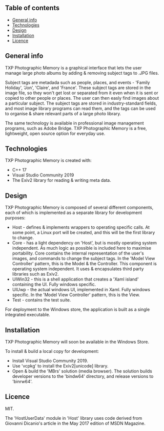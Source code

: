 ## Table of contents
* [General info](#general-info)
* [Technologies](#technologies)
* [Design](#design)
* [Installation](#installation)
* [Licence](#licence)

## General info
TXP Photographic Memory is a graphical interface that lets the user manage large photo albums by adding & removing subject tags to .JPG files. 

Subject tags are metadada such as people, places, and events - 'Family Holiday', 'Jon', 'Claire', and 'France'. These subject tags are stored in the image file, so they won't get lost or separated from it even when it is sent or copied to other people or places. The user can then easly find images about a particular subject. The subject tags are stored in industry-standard fields, and most image library programs can read them, and the tags can be used to organise & share relevant parts of a large photo library. 

The same technology is available in professional image management programs, such as Adobe Bridge. TXP Photographic Memory is a free, lightweight, open source option for everyday use. 
	
## Technologies
TXP Photographic Memory is created with:
* C++ 17 
* Visual Studio Community 2019
* The Exiv2 library for reading & writing meta data.  
	
## Design
TXP Photographic Memory is composed of several different components, each of which is implemented as a separate library for development purposes:
* Host - defines & implements wrappers to operating specific calls. At some point, a Linux port will be created, and this will be the first library to change. 
* Core - has a light dependency on 'Host', but is mostly operating system independent. As much logic as possible is included here to maximise portability. Core contains the internal representation of the user's images, and commands to change the subject tags. In the 'Model View Controller' pattern, this is the Model & the Controller. This component is operating system independent. It uses & encapsulates third party libraries such as Exiv2. 
* UIWin32 - this is a shell application that creates a 'Xaml island' containing the UI. Fully windows specific. 
* UIUwp - the actual windows UI, implemented in Xaml. Fully windows specific. In the 'Model View Controller' pattern, this is the View. 
* Test - contains the test suite. 

For deployment to the Windows store, the application is built as a single integrated executable. 

## Installation
TXP Photographic Memory will soon be available in the Windows Store. 

To install & build a local copy for development:
* Install Visual Studio Community 2019.  
* Use 'vcpkg' to install the Exiv2[unicode] library. 
* Open & build the 'MBrs' solution (media browser). The solution builds developer versions to the 'bindw64' directory, and release versions to 'binrw64'.

## Licence

MIT. 

The 'HostUserData' module in 'Host' library uses code derived from Giovanni Dicanio's article in the May 2017 edition of MSDN Magazine. 